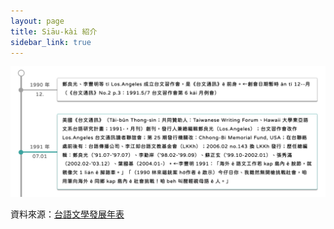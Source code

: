 ```yaml
---
layout: page
title: Siāu-kài 紹介
sidebar_link: true
---
```


![年表](/image/nipio.png?raw=true)

資料來源：[台語文學發展年表](http://tgbhsuliau.nmtl.gov.tw/opencms/library/timeline/?sort=asc&sy=1990&ey=1991&keyword=%E5%8F%B0%E6%96%87%E9%80%9A%E8%A8%8A)
